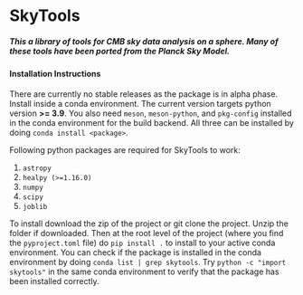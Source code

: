 # SkyTools

##### *This a library of tools for CMB sky data analysis on a sphere. Many of these tools have been ported from the Planck Sky Model.*

#### Installation Instructions

There are currently no stable releases as the package is in alpha phase. Install inside a conda environment. The current version targets python version **>= 3.9**. You also need `meson`, `meson-python`, and `pkg-config` installed in the conda environment for the build backend. All three can be installed by doing `conda install <package>`.


Following python packages are required for SkyTools to work: 
1. `astropy` 
2. `healpy (>=1.16.0)` 
3. `numpy` 
4. `scipy` 
5. `joblib` 

To install download the zip of the project or git clone the project. Unzip the folder if downloaded. Then at the root level of the project (where you find the `pyproject.toml` file) do `pip install .` to install to your active conda environment. You can check if the package is installed in the conda environment by doing `conda list | grep skytools`. Try `python -c "import skytools"` in the same conda environment to verify that the package has been installed correctly. 

